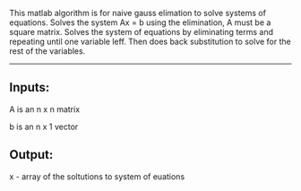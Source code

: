 This matlab algorithm is for naive gauss elimation to solve systems of equations. Solves the system Ax = b using the elimination, A must be a square matrix. Solves the system of equations by eliminating terms and repeating until one variable leff. Then does back substitution to solve for the rest of the variables.

---
## Inputs: ##

A is an n x n matrix

b is an n x 1 vector

## Output: ##

x - array of the soltutions to system of euations

